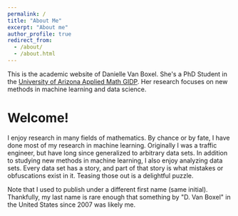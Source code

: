 ```yaml
---
permalink: /
title: "About Me"
excerpt: "About me"
author_profile: true
redirect_from: 
  - /about/
  - /about.html
---
```


This is the academic website of Danielle Van Boxel.  She's a PhD Student in the [University of Arizona Applied Math GIDP](https://appliedmath.arizona.edu/).  Her research focuses on new methods in machine learning and data science.

# Welcome!

I enjoy research in many fields of mathematics.  By chance or by fate, I have done most of my research in machine learning.  Originally I was a traffic engineer, but have long since generalized to arbitrary data sets.  In addition to studying new methods in machine learning, I also enjoy analyzing data sets.  Every data set has a story, and part of that story is what mistakes or obfuscations exist in it.  Teasing those out is a delightful puzzle.

Note that I used to publish under a different first name (same initial).  Thankfully, my last name is rare enough that something by "D. Van Boxel" in the United States since 2007 was likely me.
